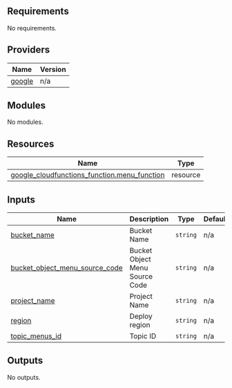 <!-- BEGIN_TF_DOCS -->
## Requirements

No requirements.

## Providers

| Name | Version |
|------|---------|
| <a name="provider_google"></a> [google](#provider\_google) | n/a |

## Modules

No modules.

## Resources

| Name | Type |
|------|------|
| [google_cloudfunctions_function.menu_function](https://registry.terraform.io/providers/hashicorp/google/latest/docs/resources/cloudfunctions_function) | resource |

## Inputs

| Name | Description | Type | Default | Required |
|------|-------------|------|---------|:--------:|
| <a name="input_bucket_name"></a> [bucket\_name](#input\_bucket\_name) | Bucket Name | `string` | n/a | yes |
| <a name="input_bucket_object_menu_source_code"></a> [bucket\_object\_menu\_source\_code](#input\_bucket\_object\_menu\_source\_code) | Bucket Object Menu Source Code | `string` | n/a | yes |
| <a name="input_project_name"></a> [project\_name](#input\_project\_name) | Project Name | `string` | n/a | yes |
| <a name="input_region"></a> [region](#input\_region) | Deploy region | `string` | n/a | yes |
| <a name="input_topic_menus_id"></a> [topic\_menus\_id](#input\_topic\_menus\_id) | Topic ID | `string` | n/a | yes |

## Outputs

No outputs.
<!-- END_TF_DOCS -->
